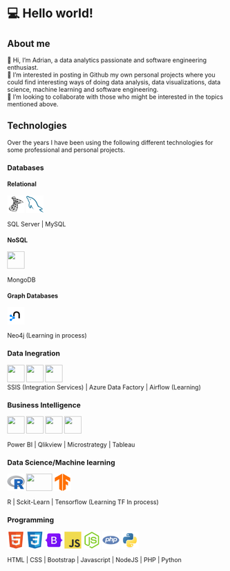 # 💻 Hello world!

## About me

👋 Hi, I’m Adrian, a data analytics passionate and software engineering enthusiast.
<br>
👀 I’m interested in posting in Github my own personal projects where you could find interesting ways of doing data analysis, data visualizations, data science, machine learning and software engineering.
<br>
💞️ I’m looking to collaborate with those who might be interested in the topics mentioned above. 
<!---
adrianrodriguez-io/adrianrodriguez-io is a ✨ special ✨ repository because its `README.md` (this file) appears on your GitHub profile.
You can click the Preview link to take a look at your changes.
--->

## Technologies

Over the years I have been using the following different technologies for some professional and personal projects.

### Databases 

#### Relational
<img width='40' height='40' src='https://github.com/devicons/devicon/blob/master/icons/microsoftsqlserver/microsoftsqlserver-plain.svg'></img>
<img width='40' height='40' src='https://github.com/devicons/devicon/blob/master/icons/mysql/mysql-plain.svg'></img>

SQL Server | MySQL

#### NoSQL

<img width='40' height='40' src='https://cdn.worldvectorlogo.com/logos/mongodb-icon-1.svg'></img>

MongoDB

#### Graph Databases

<img width='40' height='40' src='https://github.com/devicons/devicon/blob/master/icons/neo4j/neo4j-original.svg'></img>

Neo4j (Learning in process)

### Data Inegration
<img width='40' height='40' src='https://www.google.com/imgres?imgurl=https%3A%2F%2Fimg1.wsimg.com%2Fisteam%2Fip%2Ff6730bd5-4e34-489f-b1db-dbcdf090c3c4%2FTraining_Icons_training_icon_ssis_lightblue.png%2F%3A%2Fcr%3Dt%3A0%2525%2Cl%3A0%2525%2Cw%3A100%2525%2Ch%3A100%2525%2Frs%3Dw%3A400%2Ccg%3Atrue&imgrefurl=https%3A%2F%2Fdataminerz.net%2Fssis&tbnid=PPXS_CLL6k4njM&vet=12ahUKEwjlqpzD7fT6AhUIphoKHVF_DzsQMygKegUIARDRAQ..i&docid=bb5HpEpqPV9cLM&w=400&h=319&q=ssis%20icon&ved=2ahUKEwjlqpzD7fT6AhUIphoKHVF_DzsQMygKegUIARDRAQ'></img>
<img width='40' height='40' src='https://www.google.com/url?sa=i&url=https%3A%2F%2Fvecta.io%2Fsymbols%2F28%2Fmicrosoft-azure-color%2F27%2Fdata-factory&psig=AOvVaw0rAYKW3XNGoXFcYz9IGIL0&ust=1666563294542000&source=images&cd=vfe&ved=0CAwQjRxqFwoTCOiA5Zru9PoCFQAAAAAdAAAAABAE'></img>
<img width='40' height='40' src='[https://www.google.com/url?sa=i&url=https%3A%2F%2Fcwiki.apache.org%2Fconfluence%2Fdisplay%2FAIRFLOW%2FAirflow%2Blogos&psig=AOvVaw3H7owBQmsX_mgQ4kO1gMHh&ust=1666563155703000&source=images&cd=vfe&ved=0CAwQjRxqFwoTCLCMz9jt9PoCFQAAAAAdAAAAABAE](https://airflow.apache.org/)'></img>
<br>
SSIS (Integration Services) | Azure Data Factory | Airflow (Learning)

### Business Intelligence 

<img width='40' height='40' src='https://encrypted-tbn0.gstatic.com/images?q=tbn:ANd9GcRy2o-r0ONVA0CO1sJXCUNWP21QbxCGIbuzL9RsrJ2mrA&s'></img>
<img width='40' height='40' src='https://encrypted-tbn0.gstatic.com/images?q=tbn:ANd9GcSkCTCvv2IwPQ7QDAUctPO8L5TzTMqdPEiMc7ncabtrog&s'></img>
<img width='40' height='40' src='https://encrypted-tbn0.gstatic.com/images?q=tbn:ANd9GcRbdZwSMLvGzBnm096Gv_HQPZ6E2nz9DIwcualunWEFxQ&s'></img>
<img width='40' height='40' src='https://encrypted-tbn0.gstatic.com/images?q=tbn:ANd9GcTaN9--2aOJz0yaOxy_sYh1hoKJuuzGEzIEo8LixXyFaQ&s'></img>

Power BI | Qlikview | Microstrategy | Tableau

### Data Science/Machine learning

<img width='40' height='40' src='https://github.com/devicons/devicon/blob/master/icons/r/r-original.svg'></img>
<img width='60' height='40' src=https://upload.wikimedia.org/wikipedia/commons/thumb/0/05/Scikit_learn_logo_small.svg/2560px-Scikit_learn_logo_small.svg.png></img>
<img width='40' height='40' src='https://github.com/devicons/devicon/blob/master/icons/tensorflow/tensorflow-original.svg'></img>

R | Sckit-Learn | Tensorflow (Learning TF In process)

### Programming

<img width='40' height='40' src='https://github.com/devicons/devicon/blob/master/icons/html5/html5-original.svg'></img>
<img width='40' height='40' src='https://github.com/devicons/devicon/blob/master/icons/css3/css3-original.svg'></img>
<img width='40' height='40' src='https://github.com/devicons/devicon/blob/master/icons/bootstrap/bootstrap-original.svg'></img>
<img width='40' height='40' src='https://github.com/devicons/devicon/blob/master/icons/javascript/javascript-original.svg'></img>
<img width='40' height='40' src='https://github.com/devicons/devicon/blob/master/icons/nodejs/nodejs-plain.svg'></img>
<img width='40' height='40' src='https://github.com/devicons/devicon/blob/master/icons/php/php-plain.svg'></img>
<img width='40' height='40' src='https://github.com/devicons/devicon/blob/master/icons/python/python-original.svg'></img>

HTML | CSS | Bootstrap | Javascript | NodeJS | PHP | Python
